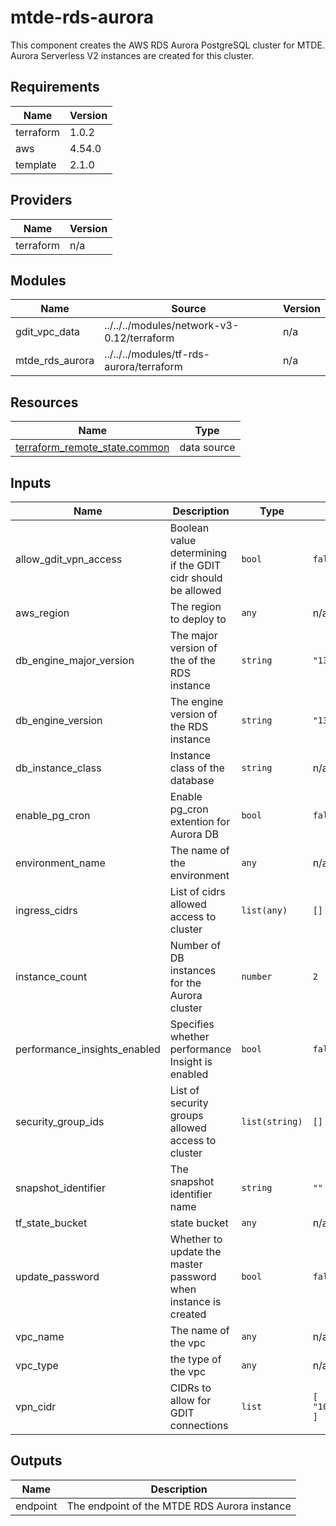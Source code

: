 # mtde-rds-aurora
This component creates the AWS RDS Aurora PostgreSQL cluster for MTDE. Aurora Serverless V2 instances are created for this cluster.

## Requirements

| Name      | Version |
| --------- | ------- |
| terraform | 1.0.2   |
| aws       | 4.54.0  |
| template  | 2.1.0   |

## Providers

| Name      | Version |
| --------- | ------- |
| terraform | n/a     |

## Modules

| Name              | Source                                     | Version |
| ----------------- | ------------------------------------------ | ------- |
| gdit\_vpc\_data   | ../../../modules/network-v3-0.12/terraform | n/a     |
| mtde\_rds\_aurora | ../../../modules/tf-rds-aurora/terraform   | n/a     |

## Resources

| Name                                                                                                                               | Type        |
| ---------------------------------------------------------------------------------------------------------------------------------- | ----------- |
| [terraform_remote_state.common](https://registry.terraform.io/providers/hashicorp/terraform/latest/docs/data-sources/remote_state) | data source |

## Inputs

| Name                           | Description                                                    | Type           | Default                    | Required |
| ------------------------------ | -------------------------------------------------------------- | -------------- | -------------------------- | :------: |
| allow\_gdit\_vpn\_access       | Boolean value determining if the GDIT cidr should be allowed   | `bool`         | `false`                    |    no    |
| aws\_region                    | The region to deploy to                                        | `any`          | n/a                        |   yes    |
| db\_engine\_major\_version     | The major version of the of the RDS instance                   | `string`       | `"13"`                     |    no    |
| db\_engine\_version            | The engine version of the RDS instance                         | `string`       | `"13.6"`                   |    no    |
| db\_instance\_class            | Instance class of the database                                 | `string`       | n/a                        |   yes    |
| enable\_pg\_cron               | Enable pg\_cron extention for Aurora DB                        | `bool`         | `false`                    |    no    |
| environment\_name              | The name of the environment                                    | `any`          | n/a                        |   yes    |
| ingress\_cidrs                 | List of cidrs allowed access to cluster                        | `list(any)`    | `[]`                       |    no    |
| instance\_count                | Number of DB instances for the Aurora cluster                  | `number`       | `2`                        |    no    |
| performance\_insights\_enabled | Specifies whether performance Insight is enabled               | `bool`         | `false`                    |    no    |
| security\_group\_ids           | List of security groups allowed access to cluster              | `list(string)` | `[]`                       |    no    |
| snapshot\_identifier           | The snapshot identifier name                                   | `string`       | `""`                       |    no    |
| tf\_state\_bucket              | state bucket                                                   | `any`          | n/a                        |   yes    |
| update\_password               | Whether to update the master password when instance is created | `bool`         | `false`                    |    no    |
| vpc\_name                      | The name of the vpc                                            | `any`          | n/a                        |   yes    |
| vpc\_type                      | the type of the vpc                                            | `any`          | n/a                        |   yes    |
| vpn\_cidr                      | CIDRs to allow for GDIT connections                            | `list`         | ```[ "10.232.32.0/19" ]``` |    no    |

## Outputs

| Name     | Description                                  |
| -------- | -------------------------------------------- |
| endpoint | The endpoint of the MTDE RDS Aurora instance |
